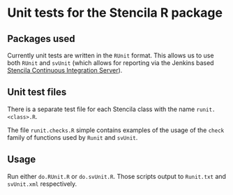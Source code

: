 # Unit tests for the Stencila R package

## Packages used

Currently unit tests are written in the `RUnit` format.
This allows us to use both `RUnit` and `svUnit` (which allows
for reporting via the Jenkins based [Stencila Continuous Integration Server](http://ci.stenci.la)).


## Unit test files

There is a separate test file for each Stencila class with
the name `runit.<class>.R`.

The file `runit.checks.R` simple contains examples of the usage of
the `check` family of functions used by `Runit` and `svUnit`.

## Usage

Run either `do.RUnit.R` or `do.svUnit.R`.
Those scripts output to `Runit.txt` and `svUnit.xml` respectively.
